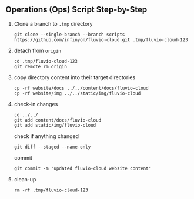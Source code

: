 ## Operations (Ops) Script Step-by-Step

1. Clone a branch to `.tmp` directory

    ```
    git clone --single-branch --branch scripts https://github.com/infinyon/fluvio-cloud.git .tmp/fluvio-cloud-123
    ```

2. detach from `origin`

    ```
    cd .tmp/fluvio-cloud-123
    git remote rm origin
    ```

3. copy directory content into their target directories

    ```
    cp -rf website/docs ../../content/docs/fluvio-cloud
    cp -rf website/img ../../static/img/fluvio-cloud
    ```

4. check-in changes

    ```
    cd ../../
    git add content/docs/fluvio-cloud
    git add static/img/fluvio-cloud
    ```

    check if anything changed
    ```
    git diff --staged --name-only
    ```

    commit
    ```
    git commit -m "updated fluvio-cloud website content"
    ```

5. clean-up

    ```
    rm -rf .tmp/fluvio-cloud-123
    ```